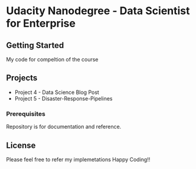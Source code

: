 # Udacity Nanodegree - Data Scientist for Enterprise

## Getting Started

My code for compeltion of the course

## Projects
* Project 4 - Data Science Blog Post
* Project 5 - Disaster-Response-Pipelines

### Prerequisites

Repository is for documentation and reference.

## License

Please feel free to refer my implemetations
Happy Coding!!


